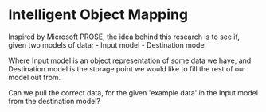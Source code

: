 # Intelligent Object Mapping

Inspired by Microsoft PROSE, the idea behind this research is to see if, given two models of data;
    - Input model
    - Destination model

Where Input model is an object representation of some data we have, and Destination model is the storage point we would like to fill the rest of our model out from.

Can we pull the correct data, for the given 'example data' in the Input model from the destination model?